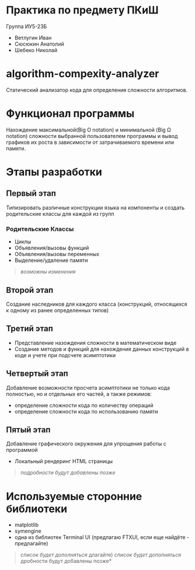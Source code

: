 # Практика по предмету ПКиШ
Группа ИУ5-23Б
- Ветлугин Иван 
- Сюсюкин Анатолий 
- Шебеко Николай 

# algorithm-compexity-analyzer
Статический анализатор кода для определения сложности алгоритмов.

# Функционал программы
Нахождение максимальной(Big O notation) и минимальной (Big Ω notation) сложности выбранной пользователем программы и вывод графиков их роста в зависимости от затрачиваемого времени или памяти.

# Этапы разработки
## Первый этап
Типизировать различные конструкции языка на компоненты и создать родительские классы для каждой из групп
### Родительские Классы
- Циклы
- Объявления/вызовы функций
- Объявления/вызовы переменных
- Выделение/удаление памяти   
> *возможны изменения*

## Второй этап
Создание наследников для каждого класса (конструкций, относящихся к одному из ранее определенных типов)

## Третий этап
- Представление назождения сложности в математическом виде 
- Создание методов и функций для нахождения данных конструкций в коде и учете при подсчете асимптотики

## Четвертый этап
Добавление возможности просчета асимптотики не только кода полностью, но и отдельных его частей, а также режимов:
- определение сложности кода по количеству операций
- определение сложности кода по использованию памяти

## Пятый этап
Добавление графического окружения для упрощения работы с программой
- Локальный рендеринг HTML страницы
> *подробности будут добавлены позже*

# Используемые сторонние библиотеки
- matplotlib
- symengine
- одна из библиотек Terminal UI (предлагаю FTXUI, если еще найдёте - предлагайте)
> *список будет дополняться*
длагайте)
> *список будет дополняться*
дробности будут добавлены позже* 

